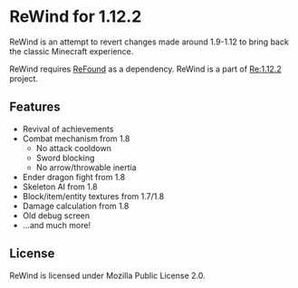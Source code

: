 # ReWind for 1.12.2

ReWind is an attempt to revert changes made around 1.9-1.12 to bring back the classic Minecraft experience.

ReWind requires [ReFound](https://github.com/re-1122/refound) as a dependency. ReWind is a part of [Re:1.12.2](https://github.com/re-1122) project.

## Features

- Revival of achievements
- Combat mechanism from 1.8
  - No attack cooldown
  - Sword blocking
  - No arrow/throwable inertia
- Ender dragon fight from 1.8
- Skeleton AI from 1.8
- Block/item/entity textures from 1.7/1.8
- Damage calculation from 1.8
- Old debug screen
- ...and much more!

## License

ReWind is licensed under Mozilla Public License 2.0.